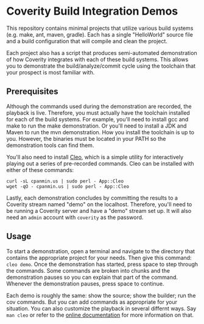 # Coverity Build Integration Demos

This repository contains minimal projects that utilize various build systems (e.g. make, ant, maven, gradle). Each has a single "HelloWorld" source file and a build configuration that will compile and clean the project.

Each project also has a script that produces semi-automated demonstration of how Coverity integrates with each of these build systems. This allows you to demonstrate the build/analyze/commit cycle using the toolchain that your prospect is most familiar with.

## Prerequisites

Although the commands used during the demonstration are recorded, the playback is live. Therefore, you must actually have the toolchain installed for each of the build systems. For example, you'll need to install gcc and make to run the make demonstration. Or you'll need to install a JDK and Maven to run the mvn demonstration. How you install the toolchain is up to you. However, the binaries must be located in your PATH so the demonstration tools can find them.

You'll also need to install [Cleo](https://metacpan.org/pod/App::Cleo), which is a simple utility for interactively playing out a series of pre-recorded commands. Cleo can be installed with either of these commands:

```
curl -sL cpanmin.us | sudo perl - App::Cleo
wget -qO - cpanmin.us | sudo perl - App::Cleo
```

Lastly, each demonstration concludes by committing the results to a Coverity stream named "demo" on the localhost. Therefore, you'll need to be running a Coverity server and have a "demo" stream set up. It will also need an `admin` account with `coverity` as the password.

## Usage

To start a demonstration, open a terminal and navigate to the directory that contains the appropriate project for your needs. Then give this command: `cleo demo`. Once the demonstration has started, press space to step through the commands. Some commands are broken into chunks and the demonstration pauses so you can explain that part of the command.  Whenever the demonstration pauses, press space to continue.

Each demo is roughly the same: show the source; show the builder; run the cov commands.  But you can add commands as appropriate for your situation. You can also customize the playback in several differnt ways. Say `man cleo` or refer to the [online documentation](https://metacpan.org/pod/distribution/App-Cleo/bin/cleo) for more information on that.

